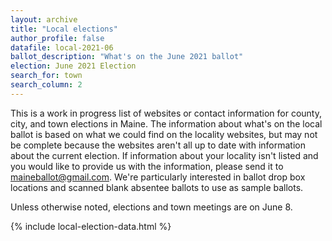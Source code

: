 ```yaml
---
layout: archive
title: "Local elections"
author_profile: false
datafile: local-2021-06
ballot_description: "What's on the June 2021 ballot"
election: June 2021 Election
search_for: town
search_column: 2
---
```


This is a work in progress list of websites or contact information for county, city, and town elections in Maine. The information about what's on the local ballot is based on what we could find on the locality websites, but may not be complete because the websites aren't all up to date with information about the current election. If information about your locality isn't listed and you would like to provide us with the information, please send it to [maineballot@gmail.com](mailto:maineballot@gmail.com). We're particularly interested in ballot drop box locations and scanned blank absentee ballots to use as sample ballots.

Unless otherwise noted, elections and town meetings are on June 8.

{% include local-election-data.html %}
